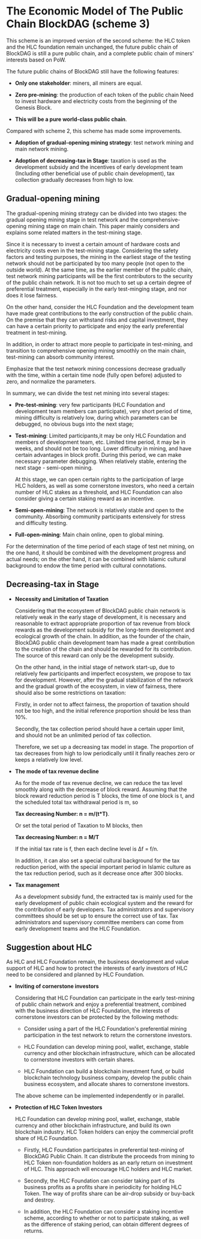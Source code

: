 # The Economic Model of The Public Chain BlockDAG (scheme 3)

This scheme is an improved version of the second scheme: the HLC token and the HLC foundation remain unchanged, the future public chain of BlockDAG is still a pure public chain, and a complete public chain of miners' interests based on PoW.

The future public chains of BlockDAG still have the following features:

* **Only one stakeholder**: miners, all miners are equal.

* **Zero pre-mining**: the production of each token of the public chain Need to invest hardware and electricity costs from the beginning of the Genesis Block.

* **This will be a pure world-class public chain**.

Compared with scheme 2, this scheme has made some improvements.

* **Adoption of gradual-opening mining strategy**: test network mining and main network mining.

* **Adoption of decreasing-tax in Stage**: taxation is used as the development subsidy and the incentives of early development team (Including other beneficial use of public chain development), tax collection gradually decreases from high to low.

## Gradual-opening mining

The gradual-opening mining strategy can be divided into two stages: the gradual opening mining stage in test network and the comprehensive-opening mining stage on main chain. This paper mainly considers and explains some related matters in the test-mining stage.

Since it is necessary to invest a certain amount of hardware costs and electricity costs even in the test-mining stage. Considering the safety factors and testing purposes, the mining in the earliest stage of the testing network should not be participated by too many people (not open to the outside world). At the same time, as the earlier member of the public chain, test network mining participants will be the first contributors to the security of the public chain network. It is not too much to set up a certain degree of preferential treatment, especially in the early test-minging stage, and nor does it lose fairness.

On the other hand, consider the HLC Foundation and the development team have made great contributions to the early construction of the public chain. On the premise that they can withstand risks and capital investment, they can have a certain priority to participate and enjoy the early preferential treatment in test-mining.

In addition, in order to attract more people to participate in test-mining, and transition to comprehensive opening mining smoothly on the main chain, test-mining can absorb community interest.

Emphasize that the test network mining concessions decrease gradually with the time, within a certain time node (fully open before) adjusted to zero, and normalize the parameters.

In summary, we can divide the test net mining into several stages:

* **Pre-test-mining**: very few participants (HLC Foundation and development team members can participate), very short period of time, mining difficulty is relatively low, during which parameters can be debugged, no obvious bugs into the next stage;

* **Test-mining**: Limited participants,it may be only HLC Foundation and members of development team, etc. Limited time period, it may be in weeks, and should not be too long. Lower difficulty in mining, and have certain advantages in block profit. During this period, we can make necessary parameter debugging. When relatively stable, entering the next stage - semi-open mining.

  At this stage, we can open certain rights to the participation of large HLC holders, as well as some cornerstone investors, who need a certain number of HLC stakes as a threshold, and HLC Foundation can also consider giving a certain staking reward as an incentive.
  
* **Semi-open-mining**: The network is relatively stable and open to the community. Absorbing community participants extensively for stress and difficulty testing.

* **Full-open-mining**: Main chain online, open to global mining.

For the determination of the time period of each stage of test net mining, on the one hand, it should be combined with the development progress and actual needs; on the other hand, it can be combined with Islamic cultural background to endow the time period with cultural connotations.

## Decreasing-tax in Stage

* **Necessity and Limitation of Taxation**

  Considering that the ecosystem of BlockDAG public chain network is relatively weak in the early stage of development, it is necessary and reasonable to extract appropriate proportion of tax revenue from block rewards as the development subsidy for the long-term development and ecological growth of the chain. In addition, as the founder of the chain, BlockDAG public chain development team has made a great contribution to the creation of the chain and should be rewarded for its contribution. The source of this reward can only be the development subsidy.
  
  On the other hand, in the initial stage of network start-up, due to relatively few participants and imperfect ecosystem, we propose to tax for development. However, after the gradual stabilization of the network and the gradual growth of the ecosystem, in view of fairness, there should also be some restrictions on taxation:
  
  Firstly, in order not to affect fairness, the proportion of taxation should not be too high, and the initial reference proportion should be less than 10%.
  
  Secondly, the tax collection period should have a certain upper limit, and should not be an unlimited period of tax collection.
  
  Therefore, we set up a decreasing tax model in stage. The proportion of tax decreases from high to low periodically until it finally reaches zero or keeps a relatively low level.
  
* **The mode of tax revenue decline**

  As for the mode of tax revenue decline, we can reduce the tax level smoothly along with the decrease of block reward. Assuming that the block reward reduction period is T blocks, the time of one block is t, and the scheduled total tax withdrawal period is m, so
  
  **Tax decreasing Number: n = m/(t\*T)**.
  
  Or set the total period of Taxation to M blocks, then
  
  **Tax decreasing Number: n = M/T**
  
  If the initial tax rate is f, then each decline level is Δf = f/n.
  
  In addition, it can also set a special cultural background for the tax reduction period, with the special important period in Islamic culture as the tax reduction period, such as it decrease once after 300 blocks.
  
* **Tax management**

  As a development subsidy fund, the extracted tax is mainly used for the early development of public chain ecological system and the reward for the contribution of early developers. Tax administrators and supervisory committees should be set up to ensure the correct use of tax. Tax administrators and supervisory committee members can come from early development teams and the HLC Foundation.
  
## Suggestion about HLC

As HLC and HLC Foundation remain, the business development and value support of HLC and how to protect the interests of early investors of HLC need to be considered and planned by HLC Foundation.

* **Inviting of cornerstone investors**

  Considering that HLC Foundation can participate in the early test-mining of public chain network and enjoy a preferential treatment, combined with the business direction of HLC Foundation, the interests of cornerstone investors can be protected by the following methods:
  
  * Consider using a part of the HLC Foundation's preferential mining participation in the test network to return the cornerstone investors.
  
  * HLC Foundation can develop mining pool, wallet, exchange, stable currency and other blockchain infrastructure, which can be allocated to cornerstone investors with certain shares.
  
  * HLC Foundation can build a blockchain investment fund, or build blockchain technology business company, develop the public chain business ecosystem, and allocate shares to cornerstone investors.
  
  The above scheme can be implemented independently or in parallel.
  
* **Protection of HLC Token Investors**

  HLC Foundation can develop mining pool, wallet, exchange, stable currency and other blockchain infrastructure, and build its own blockchain industry. HLC Token holders can enjoy the commercial profit share of HLC Foundation.
  
  * Firstly, HLC Foundation participates in preferential test-mining of BlockDAG Public Chain. It can distribute the proceeds from mining to HLC Token non-foundation holders as an early return on investment of HLC. This approach will encourage HLC holders and HLC market.
  
  * Secondly, the HLC Foundation can consider taking part of its business profits as a profits share in periodicity for holding HLC Token. The way of profits share can be air-drop subsidy or buy-back and destroy.
  
  * In addition, the HLC Foundation can consider a staking incentive scheme, according to whether or not to participate staking, as well as the difference of staking period, can obtain different degrees of returns.
  
